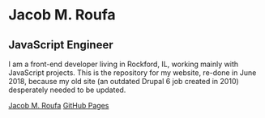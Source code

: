 # Jacob M. Roufa
## JavaScript Engineer

I am a front-end developer living in Rockford, IL, working mainly with JavaScript projects. This is the repository for my website, re-done in June 2018, because my old site (an outdated Drupal 6 job created in 2010) desperately needed to be updated.

[Jacob M. Roufa](jacobroufa.com)
[GitHub Pages](https://jacobroufa.github.io)
